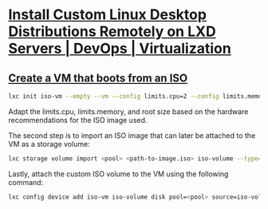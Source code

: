 # **[Install Custom Linux Desktop Distributions Remotely on LXD Servers | DevOps | Virtualization](https://m.youtube.com/watch?v=dfh_9aGQ9rE)**

## **[Create a VM that boots from an ISO](https://documentation.ubuntu.com/lxd/stable-5.21/howto/instances_create/#create-a-vm-that-boots-from-an-iso)**

```bash
lxc init iso-vm --empty --vm --config limits.cpu=2 --config limits.memory=4GiB --device root,size=30GiB
```

Adapt the limits.cpu, limits.memory, and root size based on the hardware recommendations for the ISO image used.

The second step is to import an ISO image that can later be attached to the VM as a storage volume:

```bash
lxc storage volume import <pool> <path-to-image.iso> iso-volume --type=iso
```

Lastly, attach the custom ISO volume to the VM using the following command:

```bash
lxc config device add iso-vm iso-volume disk pool=<pool> source=iso-volume boot.priority=10
```
